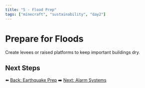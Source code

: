 ```yaml
---
title: "5 - Flood Prep"
tags: ["minecraft", "sustainability", "day2"]
---
```

# Prepare for Floods

Create levees or raised platforms to keep important buildings dry.

## Next Steps

⬅️ [Back: Earthquake Prep](/sustainability_lab/Day-2/03_earthquake)
➡️ [Next: Alarm Systems](/sustainability_lab/Day-2/05_alarm_system)

